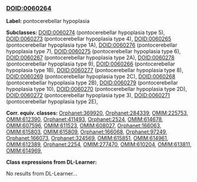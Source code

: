 
### [DOID:0060264](http://purl.obolibrary.org/obo/DOID_0060264)
**Label:** pontocerebellar hypoplasia

**Subclasses:** [DOID:0060274](http://purl.obolibrary.org/obo/DOID_0060274) (pontocerebellar hypoplasia type 5), [DOID:0060273](http://purl.obolibrary.org/obo/DOID_0060273) (pontocerebellar hypoplasia type 4), [DOID:0060265](http://purl.obolibrary.org/obo/DOID_0060265) (pontocerebellar hypoplasia type 1A), [DOID:0060276](http://purl.obolibrary.org/obo/DOID_0060276) (pontocerebellar hypoplasia type 7), [DOID:0060275](http://purl.obolibrary.org/obo/DOID_0060275) (pontocerebellar hypoplasia type 6), [DOID:0060267](http://purl.obolibrary.org/obo/DOID_0060267) (pontocerebellar hypoplasia type 2A), [DOID:0060278](http://purl.obolibrary.org/obo/DOID_0060278) (pontocerebellar hypoplasia type 9), [DOID:0060266](http://purl.obolibrary.org/obo/DOID_0060266) (pontocerebellar hypoplasia type 1B), [DOID:0060277](http://purl.obolibrary.org/obo/DOID_0060277) (pontocerebellar hypoplasia type 8), [DOID:0060269](http://purl.obolibrary.org/obo/DOID_0060269) (pontocerebellar hypoplasia type 2C), [DOID:0060268](http://purl.obolibrary.org/obo/DOID_0060268) (pontocerebellar hypoplasia type 2B), [DOID:0060279](http://purl.obolibrary.org/obo/DOID_0060279) (pontocerebellar hypoplasia type 10), [DOID:0060270](http://purl.obolibrary.org/obo/DOID_0060270) (pontocerebellar hypoplasia type 2D), [DOID:0060272](http://purl.obolibrary.org/obo/DOID_0060272) (pontocerebellar hypoplasia type 3), [DOID:0060271](http://purl.obolibrary.org/obo/DOID_0060271) (pontocerebellar hypoplasia type 2E), 

**Corr. equiv. classes:** [Orphanet:369920](http://www.orpha.net/ORDO/Orphanet_369920), [Orphanet:284339](http://www.orpha.net/ORDO/Orphanet_284339), [OMIM:225753](http://purl.obolibrary.org/obo/OMIM_225753), [OMIM:612390](http://purl.obolibrary.org/obo/OMIM_612390), [Orphanet:411493](http://www.orpha.net/ORDO/Orphanet_411493), [Orphanet:2524](http://www.orpha.net/ORDO/Orphanet_2524), [OMIM:614678](http://purl.obolibrary.org/obo/OMIM_614678), [OMIM:607596](http://purl.obolibrary.org/obo/OMIM_607596), [OMIM:611523](http://purl.obolibrary.org/obo/OMIM_611523), [OMIM:608027](http://purl.obolibrary.org/obo/OMIM_608027), [Orphanet:166063](http://www.orpha.net/ORDO/Orphanet_166063), [OMIM:615803](http://purl.obolibrary.org/obo/OMIM_615803), [OMIM:615809](http://purl.obolibrary.org/obo/OMIM_615809), [Orphanet:166068](http://www.orpha.net/ORDO/Orphanet_166068), [Orphanet:97249](http://www.orpha.net/ORDO/Orphanet_97249), [Orphanet:166073](http://www.orpha.net/ORDO/Orphanet_166073), [Orphanet:324569](http://www.orpha.net/ORDO/Orphanet_324569), [OMIM:615851](http://purl.obolibrary.org/obo/OMIM_615851), [OMIM:614961](http://purl.obolibrary.org/obo/OMIM_614961), [OMIM:612389](http://purl.obolibrary.org/obo/OMIM_612389), [Orphanet:2254](http://www.orpha.net/ORDO/Orphanet_2254), [OMIM:277470](http://purl.obolibrary.org/obo/OMIM_277470), [OMIM:610204](http://purl.obolibrary.org/obo/OMIM_610204), [OMIM:613811](http://purl.obolibrary.org/obo/OMIM_613811), [OMIM:614969](http://purl.obolibrary.org/obo/OMIM_614969), 

**Class expressions from DL-Learner:**

No results from DL-Learner...



